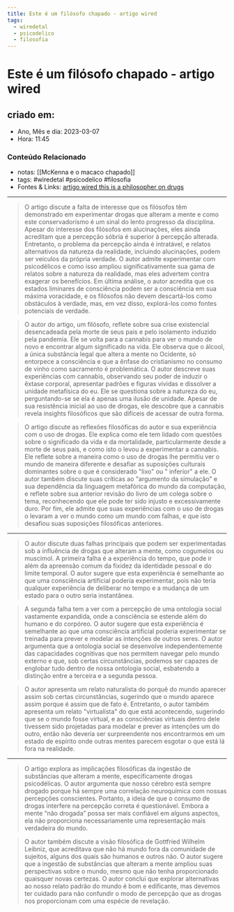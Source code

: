 ```yaml
---
title: Este é um filósofo chapado - artigo wired
tags:
  - wiredetal
  - psicodelico
  - filosofia
---
```


# Este é um filósofo chapado - artigo wired

## criado em: 

- Ano, Mês e dia: 2023-03-07
- Hora: 11:45

### Conteúdo Relacionado

- notas: [[McKenna e o macaco chapado]]
- tags: #wiredetal #psicodelico #filosofia 
- Fontes & Links: [artigo wired this is a philosopher on drugs](https://www.wired.com/story/this-is-a-philosopher-on-drugs/)
---

>O artigo discute a falta de interesse que os filósofos têm demonstrado em experimentar drogas que alteram a mente e como este conservadorismo é um sinal do lento progresso da disciplina. Apesar do interesse dos filósofos em alucinações, eles ainda acreditam que a percepção sóbria é superior à percepção alterada. Entretanto, o problema da percepção ainda é intratável, e relatos alternativos da natureza da realidade, incluindo alucinações, podem ser veículos da própria verdade. O autor admite experimentar com psicodélicos e como isso ampliou significativamente sua gama de relatos sobre a natureza da realidade, mas eles advertem contra exagerar os benefícios. Em última análise, o autor acredita que os estados liminares de consciência podem ser a consciência em sua máxima voracidade, e os filósofos não devem descartá-los como obstáculos à verdade, mas, em vez disso, explorá-los como fontes potenciais de verdade.

>O autor do artigo, um filósofo, reflete sobre sua crise existencial desencadeada pela morte de seus pais e pelo isolamento induzido pela pandemia. Ele se volta para a cannabis para ver o mundo de novo e encontrar algum significado na vida. Ele observa que o álcool, a única substância legal que altera a mente no Ocidente, só entorpece a consciência e que a ênfase do cristianismo no consumo de vinho como sacramento é problemática. O autor descreve suas experiências com cannabis, observando seu poder de induzir o êxtase corporal, apresentar padrões e figuras vívidas e dissolver a unidade metafísica do eu. Ele se questiona sobre a natureza do eu, perguntando-se se ela é apenas uma ilusão de unidade. Apesar de sua resistência inicial ao uso de drogas, ele descobre que a cannabis revela insights filosóficos que são difíceis de acessar de outra forma.

>O artigo discute as reflexões filosóficas do autor e sua experiência com o uso de drogas. Ele explica como ele tem lidado com questões sobre o significado da vida e da mortalidade, particularmente desde a morte de seus pais, e como isto o levou a experimentar a cannabis. Ele reflete sobre a maneira como o uso de drogas lhe permitiu ver o mundo de maneira diferente e desafiar as suposições culturais dominantes sobre o que é considerado "lixo" ou " inferior" a ele. O autor também discute suas críticas ao "argumento da simulação" e sua dependência da linguagem metafórica do mundo da computação, e reflete sobre sua anterior revisão do livro de um colega sobre o tema, reconhecendo que ele pode ter sido injusto e excessivamente duro. Por fim, ele admite que suas experiências com o uso de drogas o levaram a ver o mundo como um mundo com falhas, e que isto desafiou suas suposições filosóficas anteriores.

---

>O autor discute duas falhas principais que podem ser experimentadas sob a influência de drogas que alteram a mente, como cogumelos ou muscimol. A primeira falha é a experiência do tempo, que pode ir além da apreensão comum da fixidez da identidade pessoal e do limite temporal. O autor sugere que esta experiência é semelhante ao que uma consciência artificial poderia experimentar, pois não teria qualquer experiência de deliberar no tempo e a mudança de um estado para o outro seria instantânea.

>A segunda falha tem a ver com a percepção de uma ontologia social vastamente expandida, onde a consciência se estende além do humano e do corpóreo. O autor sugere que esta experiência é semelhante ao que uma consciência artificial poderia experimentar se treinada para prever e modelar as intenções de outros seres. O autor argumenta que a ontologia social se desenvolve independentemente das capacidades cognitivas que nos permitem navegar pelo mundo externo e que, sob certas circunstâncias, podemos ser capazes de englobar tudo dentro de nossa ontologia social, esbatendo a distinção entre a terceira e a segunda pessoa.

>O autor apresenta um relato naturalista do porquê do mundo aparecer assim sob certas circunstâncias, sugerindo que o mundo aparece assim porque é assim que de fato é. Entretanto, o autor também apresenta um relato "virtualista" do que está acontecendo, sugerindo que se o mundo fosse virtual, e as consciências virtuais dentro dele tivessem sido projetadas para modelar e prever as intenções um do outro, então não deveria ser surpreendente nos encontrarmos em um estado de espírito onde outras mentes parecem esgotar o que está lá fora na realidade.

---

> O artigo explora as implicações filosóficas da ingestão de substâncias que alteram a mente, especificamente drogas psicodélicas. O autor argumenta que nosso cérebro está sempre drogado porque há sempre uma correlação neuroquímica com nossas percepções conscientes. Portanto, a ideia de que o consumo de drogas interfere na percepção correta é questionável. Embora a mente “não drogada” possa ser mais confiável em alguns aspectos, ela não proporciona necessariamente uma representação mais verdadeira do mundo.

> O autor também discute a visão filosófica de Gottfried Wilhelm Leibniz, que acreditava que não há mundo fora da comunidade de sujeitos, alguns dos quais são humanos e outros não. O autor sugere que a ingestão de substâncias que alteram a mente ampliou suas perspectivas sobre o mundo, mesmo que não tenha proporcionado quaisquer novas certezas. O autor conclui que explorar alternativas ao nosso relato padrão do mundo é bom e edificante, mas devemos ter cuidado para não confundir o modo de percepção que as drogas nos proporcionam com uma espécie de revelação.
